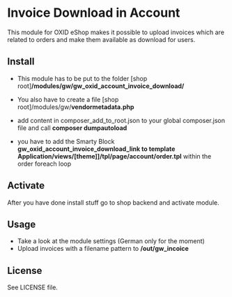 # Invoice Download in Account

This module for OXID eShop makes it possible to upload invoices which are related to orders and make them available as download for users.

## Install
- This module has to be put to the folder
\[shop root\]**/modules/gw/gw_oxid_account_invoice_download/**

- You also have to create a file
\[shop root\]/modules/gw/**vendormetadata.php**

- add content in composer_add_to_root.json to your global composer.json file and call **composer dumpautoload**

- you have to add the Smarty Block **gw_oxid_account_invoice_download_link to template** **Application/views/[theme]]/tpl/page/account/order.tpl** within the order foreach loop

## Activate
After you have done install stuff go to shop backend and activate module.

## Usage
- Take a look at the module settings (German only for the moment)
- Upload invoices with a filename pattern to **/out/gw_incoice**

## License
See LICENSE file.
